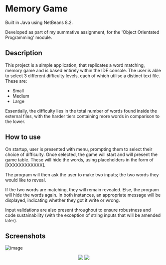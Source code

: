 # Memory Game
Built in Java using NetBeans 8.2.

Developed as part of my summative assignment, for the 'Object Orientated Programming' module.
## Description
This project is a simple application, that replicates a word matching, memory game and is based entirely within the IDE console. 
The user is able to select 3 different difficulty levels, each of which utilise a distinct text file. These are:
* Small
* Medium
* Large

Essentially, the difficulty lies in the total number of words found inside the external files, with the harder tiers containing more words in comparison to the lower.
## How to use
On startup, user is presented with menu, prompting them to select their choice of difficulty. Once selected, the game will start and will present the game table. These will hide the words, using placeholders in the form of [XXXXXXXXXXXX].

The program will then ask the user to make two inputs; the two words they would like to reveal.

If the two words are matching, they will remain revealed. Else, the program will hide the words again. In both instances, an appropriate message will be displayed, indicating whether they got it write or wrong. 

Input validations are also present throughout to ensure robustness and code sustainability (with the exception of string inputs that will be amended later).

## Screenshots
![image](https://user-images.githubusercontent.com/67860821/177178880-0882d620-8ccc-4ab0-bb01-8c9666db26e0.png)
<p align="center">
  <img src='https://user-images.githubusercontent.com/67860821/177183381-077a505f-ccee-4bd1-9375-cbab226a9e30.png'>
  <img src='https://user-images.githubusercontent.com/67860821/177183434-b674054b-36ff-4018-a89b-dbef82529932.png'>
 </p>
